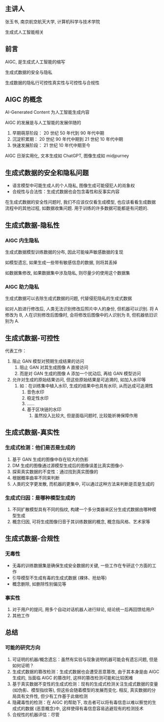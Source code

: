 
## 主讲人

张玉书, 南京航空航天大学, 计算机科学与技术学院

生成式人工智能相关

## 前言

AIGC, 是生成式人工智能的缩写

生成式数据的安全与隐私

生成数据的隐私行可控性真实性与可控性与合规性

## AIGC 的概念

AI-Generated Content 为人工智能生成内容

AIGC 的发展是与人工智能的发展伴随的

1. 早期萌芽阶段： 20 世纪 50 年代到 90 年代中期
2. 沉淀积累期： 20 世纪 90 年代中期到 21 世纪 10 年代中期
3. 快速发展阶段： 21 世纪 10 年代中期至今

AIGC 日渐实用化, 文本生成如 ChatGPT, 图像生成如 midjpurney

## 生成式数据的安全和隐私问题

- 语言模型中可能生成人的个人隐私, 图像生成可能侵犯人的肖象权
- 合规性与合法性：生成式数据也会包含毒性和反事实内容

 在生成式数据的安全性问题时, 我们不应该仅仅看生成模型, 也应该看看生成数据流程中的其他过程, 如数据收集问题. 用于训练的许多数据可能都是有问题的.

## 生成式数据-隐私性

### AIGC 内生隐私

生成式数据模型训练数据的分布, 因此可能噪声敏感数据的复现

如模型遗忘, 如果生成一些带有敏感信息的数据, 则将其丢掉

如数据集修改, 如果数据集中涉及隐私, 则尽量少的使用这个数据集

### AIGC 助力隐私
 
 生成式数据可以去除生成式数据的问题, 代替侵犯隐私的生成式数据

如对人脸进行修改后,  人类无法识别修改后照片中人的身份, 但机器可以识别. 将 A 修改为 B, 人在识别修改后图像时, 会将修改后图像中的人识别为 B, 但机器依旧识别为 A.

## 生成式数据-可控性

代表工作：

1. 阻止 GAN 模型对预期生成结果的访问
	1. 阻止 GAN 对其生成图像 A 直接访问
	2. 而是对 GAN 生成的图像 A 添加一个扰动后, 再给 GAN 模型访问
2. 允许对生成的原始结果访问, 但这些原始结果是可追溯的, 如加入水印等
	1. 如：在训练集中植入水印, 生成的结果中也具有水印, 从而达成可追溯性
		1. 音色水印
		2. 稳定性水印
		3. ……
		4. 基于区块链的水印
			1. 虽然投入比较大, 但是面临问题时, 比较能祈祷保障作用

## 生成式数据-真实性

### 生成式检测：他们是否是生成的

1. 基于 GAN 生成的图像中存在较大的伪影
2. DM 生成的图像通过源模型生成后的图像误差比真实图像小
3. 探索真实数据的不变性：通过找到真实图像的
4. 根据概率曲率不同来判断
5. 人类的文字更发散, 而机器的更集中, 可以通过这种方法来判断是否是生成的

### 生成式归因：是哪种模型生成的

1. 不同扩散模型具有不同的指纹, 构建一个多分类器来区分生成式数据由哪种模型生成
2. 概念归因, 可将生成图像归音于其训练数据的概念, 概念指风格、艺术家等

## 生成式数据-合规性

### 无毒性

- 无毒的训练数据集是确保生成安全数据的关键, 一些工作在专研这个方面的工作
- 引导模型不生成有毒的生成式数据 (裸体、抢劫等)
- 概念删除, 如删除性别偏见等

### 事实性

1. 对于用户的提问, 用多个自动对话机器人进行辩论, 结论统一后再回馈给用户
2. 其他工作

## 总结

### 可能的研究方向

1. 可证明的机器/概念遗忘：虽然有实验与现象说明机器可能会有遗忘问题, 但是如何证明？
2. 生成式数据的篡改检测：生成式数据也会遭受恶意篡改, 由于其本身是由 AIGC 生成的, 当面临 AIGC 的篡改时, 这样的篡改检测可能和比较困难
3. 基于真实数据不变性的生成式检测：现有的生成式检测关注生成式数据的变量 (如伪影、模型指纹等), 但这些会随着模型的发展而变化. 相反, 真实数据的分局具有文件性, 但少有工作基于此做检测
4. 隐藏毒性的检测：在 AIGC 的帮助下, 攻击者可以将有毒信息以难以察觉的生成式的数据 (恶意概念)中, 这样使得有毒信息容易逃避现有的检测技术
5. 合规性的机器评估：尽管
